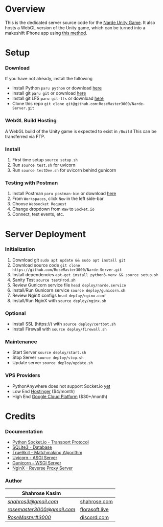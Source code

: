 # Overview

This is the dedicated server source code for the [Narde Unity Game](https://github.com/liormushiev/Narde). It also hosts a WebGL version of the Unity game, which can be turned into a makeshift iPhone app using [this method](https://ios.gadgethacks.com/how-to/turn-any-website-into-full-screen-app-your-iphone-0384426/).

# Setup

### Download
If you have not already, install the following
* Install Python `paru python` or download [here](https://www.python.org/downloads/)
* Install git `paru git` or download [here](https://git-scm.com/downloads)
* Install git LFS `paru git-lfs` or download [here](https://git-lfs.github.com/)
* Clone this repo `git clone git@github.com:RoseMaster3000/Narde-Server.git`

### WebGL Build Hosting
A WebGL build of the Unity game is expected to exist in `/Build` This can be transferred via FTP.

### Install
1. First time setup `source setup.sh`
2. Run `source test.sh` for uvicorn
3. Run `source testDev.sh` for uvicorn behind gunicorn

### Testing with Postman
1. Install Postman `paru postman-bin` or download [here](https://www.postman.com/downloads/)
2. From `Workspaces`, click `New` in the left side-bar
3. Choose `Websocket Request`
4. Change dropdown from `Raw` to `Socket.io`
5. Connect, test events, etc.

# Server Deployment

### Initialization
1. Download git `sudo apt update && sudo apt install git`
2. Download source code `git clone https://github.com/RoseMaster3000/Narde-Server.git`
3. Install dependencies `apt-get install python3-venv
 && source setup.sh`
4. Sanity Test `source testProd.sh`
5. Review Gunicorn service file `head deploy/narde.service`
6. Install/Run Gunicorn service `source deploy/gunicorn.sh`
7. Review NginX configs `head deploy/nginx.conf`
8. Install/Run NginX with `source deploy/nginx.sh`

### Optional
* Install SSL (https://) with `source deploy/certbot.sh`
* Install Firewall with `source deploy/firewall.sh`

### Maintenance
* Start Server `source deploy/start.sh`
* Stop Server `source deploy/stop.sh`
* Update server `source deploy/update.sh`

### VPS Providers
* PythonAnywhere does not support Socket.io [yet](https://www.pythonanywhere.com/forums/topic/27932/)
* Low End [Hostinger](https://www.hostinger.com/vps-hosting) ($4/month)
* High End [Google Cloud Platform](https://console.cloud.google.com/) ($30+/month)

# Credits

### Documentation
* [Python Socket.io - Transport Protocol](https://python-socketio.readthedocs.io/en/latest/server.html) 
* [SQLite3 - Database](https://docs.python.org/3/library/sqlite3.html)
* [TrueSkill - Matchmaking Algorithm](https://trueskill.org/)
* [Uvicorn - ASGI Server](https://www.uvicorn.org/)
* [Gunicorn - WSGI Server](https://docs.gunicorn.org/en/stable/design.html)
* [NginX - Reverse Proxy Server](https://socket.io/docs/v3/reverse-proxy/#nginx) 

### Author
| Shahrose Kasim |             |
|----------------|-------------|
|*[shahros3@gmail.com](mailto:shahros3@gmail.com)*|[shahrose.com](http://shahrose.com)|
|*[rosemaster3000@gmail.com](mailto:rosemaster3000@gmail.com)*|[florasoft.live](https://florasoft.live) |
|*[RoseMaster#3000](https://discordapp.com/users/122224041296789508)*|[discord.com](https://discord.com/)|